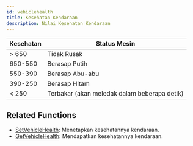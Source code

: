 ```yaml
---
id: vehiclehealth
title: Kesehatan Kendaraan
description: Nilai Kesehatan Kendaraan
---
```


| Kesehatan | Status Mesin                                 |
| --------- | -------------------------------------------- |
| > 650     | Tidak Rusak                                  |
| 650-550   | Berasap Putih                                |
| 550-390   | Berasap Abu-abu                              |
| 390-250   | Berasap Hitam                                |
| < 250     | Terbakar (akan meledak dalam beberapa detik) |

## Related Functions

- [SetVehicleHealth](../functions/SetVehicleHealth): Menetapkan kesehatannya kendaraan.
- [GetVehicleHealth](../functions/GetVehicleHealth): Mendapatkan kesehatannya kendaraan.
